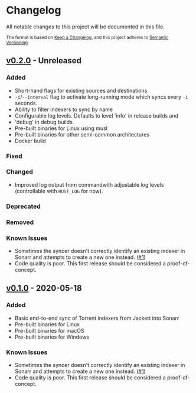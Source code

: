# Changelog

All notable changes to this project will be documented in this file.

<small>

The format is based on [Keep a Changelog](https://keepachangelog.com/en/1.0.0/),
and this project adheres to [Semantic Versioning](https://semver.org/spec/v2.0.0.html).

</small>

## [v0.2.0] - Unreleased

### Added

- Short-hand flags for existing sources and destinations
- `-i`/`--interval` flag to activate long-running mode which syncs every `-i`
  seconds.
- Ability to filter indexers to sync by name
- Configurable log levels. Defaults to level 'info' in release builds and
- 'debug' in debug builds.
- Pre-built binaries for Linux using musl
- Pre-built binaries for other semi-common architectures
- Docker build

### Fixed

### Changed

- Improved log output from commandwith adjustable log levels (controllable with
  `RUST_LOG` for now).

### Deprecated

### Removed

### Known Issues

- Sometimes the syncer doesn't correctly identify an existing indexer in
  Sonarr and attempts to create a new one instead.
  ([#1](https://github.com/bjeanes/indexer-sync/issues/1))
- Code quality is poor. This first release should be considered a proof-of-concept.

## [v0.1.0] - 2020-05-18

### Added

- Basic end-to-end sync of Torrent indexers from Jackett into Sonarr
- Pre-built binaries for Linux
- Pre-built binaries for macOS
- Pre-built binaries for Windows

### Known Issues

- Sometimes the syncer doesn't correctly identify an existing indexer in
  Sonarr and attempts to create a new one instead.
  ([#1](https://github.com/bjeanes/indexer-sync/issues/1))
- Code quality is poor. This first release should be considered a proof-of-concept.

[v0.2.0]: https://github.com/bjeanes/indexer-sync/compare/v0.1.0..HEAD
[v0.1.0]: https://github.com/bjeanes/indexer-sync/tree/v0.1.0
